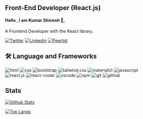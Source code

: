 ## Front-End Developer (React.js)
#### Hello , I am Kumar Shivesh 👋,
 A Frontend Developer with the React library.

[![Twitter](https://img.shields.io/badge/Twitter-1DA1F2?style=for-the-badge&logo=twitter&logoColor=white)](https://twitter.com/kumarshivesh1)
[![Linkedin](https://img.shields.io/badge/LinkedIn-0077B5?style=for-the-badge&logo=linkedin&logoColor=white)](https://www.linkedin.com/in/kumarshivesh1)
[![Peerlist](https://img.shields.io/badge/Peerlist-000000?style=for-the-badge&logo=peerlist&logoColor=white)](https://peerlist.io/kumarshivesh)



## 🛠 Language and Frameworks
![html](https://img.shields.io/badge/HTML5-E34F26?style=for-the-badge&logo=html5&logoColor=white
)
![css](https://img.shields.io/badge/CSS3-1572B6?style=for-the-badge&logo=css3&logoColor=white
)
![bootstrap](https://img.shields.io/badge/Bootstrap-563D7C?style=for-the-badge&logo=bootstrap&logoColor=white
)
![tailwind.css](https://img.shields.io/badge/Tailwind_CSS-38B2AC?style=for-the-badge&logo=tailwind-css&logoColor=white
)
![materialUi](https://img.shields.io/badge/Material%20UI-007FFF?style=for-the-badge&logo=mui&logoColor=white
)
![javascript](https://img.shields.io/badge/JavaScript-323330?style=for-the-badge&logo=javascript&logoColor=F7DF1E
)
![react.js](https://img.shields.io/badge/React-20232A?style=for-the-badge&logo=react&logoColor=61DAFB
)
![react-router](https://img.shields.io/badge/React_Router-CA4245?style=for-the-badge&logo=react-router&logoColor=white
)
![vscode](https://img.shields.io/badge/VSCode-0078D4?style=for-the-badge&logo=visual%20studio%20code&logoColor=white
)
![npm](https://img.shields.io/badge/npm-CB3837?style=for-the-badge&logo=npm&logoColor=white
)
![git](https://img.shields.io/badge/GIT-E44C30?style=for-the-badge&logo=git&logoColor=white
)
![github](https://img.shields.io/badge/GitHub-100000?style=for-the-badge&logo=github&logoColor=white
)


## Stats 
[![Github Stats](https://github-readme-stats.vercel.app/api?username=kumarshivesh&show_icons=true&theme=tokyonight)](https://github.com/kumarshivesh)

[![Top Langs](https://github-readme-stats.vercel.app/api/top-langs/?username=kumarshivesh&langs_count=6&theme=tokyonight)](https://github.com/kumarshivesh)

